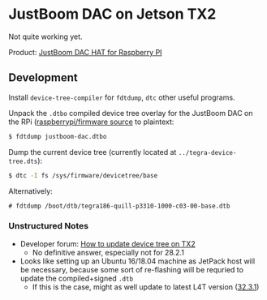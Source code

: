 # JustBoom DAC on Jetson TX2

Not quite working yet.

Product: [JustBoom DAC HAT for Raspberry PI](https://shop.justboom.co/products/justboom-dac-hat)

## Development

Install `device-tree-compiler` for `fdtdump`, `dtc` other useful programs.

Unpack the `.dtbo` compiled device tree overlay for the JustBoom DAC on the RPi
([raspberrypi/firmware source](https://github.com/raspberrypi/firmware/blob/master/boot/overlays/justboom-dac.dtbo)
to plaintext:

```bash
$ fdtdump justboom-dac.dtbo
```

Dump the current device tree (currently located at `../tegra-device-tree.dts`):

```bash
$ dtc -I fs /sys/firmware/devicetree/base
```

Alternatively:

```
# fdtdump /boot/dtb/tegra186-quill-p3310-1000-c03-00-base.dtb
```

### Unstructured Notes

- Developer forum: [How to update device tree on TX2](https://forums.developer.nvidia.com/t/how-to-update-device-tree-on-tx2/53506/17)
    - No definitive answer, especially not for 28.2.1
- Looks like setting up an Ubuntu 16/18.04 machine as JetPack host will be necessary, because some
  sort of re-flashing will be requried to update the compiled+signed `.dtb`
    - If this is the case, might as well update to latest L4T version
      ([32.3.1](https://developer.nvidia.com/embedded/linux-tegra))
